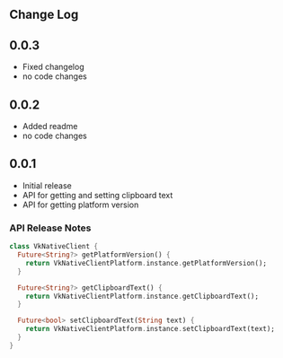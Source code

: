 ## Change Log

## 0.0.3

- Fixed changelog
- no code changes

## 0.0.2

- Added readme
- no code changes

## 0.0.1

- Initial release
- API for getting and setting clipboard text
- API for getting platform version

### API Release Notes

```dart
class VkNativeClient {
  Future<String?> getPlatformVersion() {
    return VkNativeClientPlatform.instance.getPlatformVersion();
  }

  Future<String?> getClipboardText() {
    return VkNativeClientPlatform.instance.getClipboardText();
  }

  Future<bool> setClipboardText(String text) {
    return VkNativeClientPlatform.instance.setClipboardText(text);
  }
}
```
